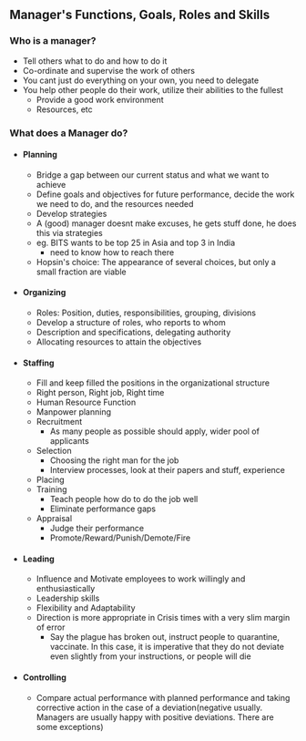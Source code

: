 
## Manager's Functions, Goals, Roles and Skills

### Who is a manager?
- Tell others what to do and how to do it
- Co-ordinate and supervise the work of others
- You cant just do everything on your own, you need to delegate
- You help other people do their work, utilize their abilities to the fullest
	- Provide a good work environment
	- Resources, etc

### What does a Manager do?
- #### Planning
	- Bridge a gap between our current status and what we want to achieve
	- Define goals and objectives for future performance, decide the work we need to do, and the resources needed
	- Develop strategies
	- A (good) manager doesnt make excuses, he gets stuff done, he does this via strategies
	- eg. BITS wants to be top 25 in Asia and top 3 in India
		- need to know how to reach there
	- Hopsin's choice: The appearance of several choices, but only a small fraction are viable
- #### Organizing
	- Roles: Position, duties, responsibilities, grouping, divisions
	- Develop a structure of roles, who reports to whom
	- Description and specifications, delegating authority
	- Allocating resources to attain the objectives
- #### Staffing
	- Fill and keep filled the positions in the organizational structure
	- Right person, Right job, Right time
	- Human Resource Function
	- Manpower planning
	- Recruitment
		- As many people as possible should apply, wider pool of applicants
	- Selection
		- Choosing the right man for the job
		- Interview processes, look at their papers and stuff, experience
	- Placing
	- Training
		- Teach people how do to do the job well
		- Eliminate performance gaps
	- Appraisal
		- Judge their performance
		- Promote/Reward/Punish/Demote/Fire
- #### Leading
	- Influence and Motivate employees to work willingly and enthusiastically
	- Leadership skills
	- Flexibility and Adaptability
	- Direction is more appropriate in Crisis times with a very slim margin of error
		- Say the plague has broken out, instruct people to quarantine, vaccinate. In this case, it is imperative that they do not deviate even slightly from your instructions, or people will die
- #### Controlling
	- Compare actual performance with planned performance and taking corrective action in the case of a deviation(negative usually. Managers are usually happy with positive deviations. There are some exceptions)


